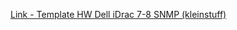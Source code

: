 [Link - Template HW Dell iDrac 7-8 SNMP (kleinstuff)](https://github.com/kleinstuff/zabbixtemplates/tree/master/Template-SNMP-iDRAC7)

